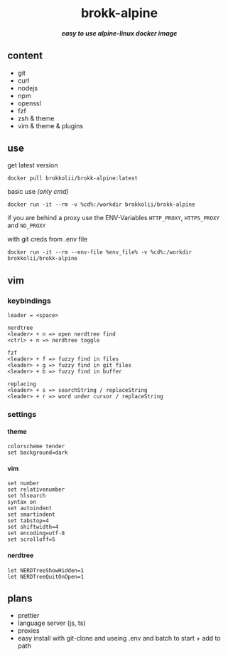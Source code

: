 <div align="center">
  <h1>brokk-alpine</h1>
  <h5>easy to use alpine-linux docker image</h5>
</div>

## content
- git
- curl
- nodejs
- npm
- openssl
- fzf
- zsh & theme
- vim & theme & plugins

## use
get latest version
```
docker pull brokkolii/brokk-alpine:latest
```
basic use *(only cmd)*
```
docker run -it --rm -v %cd%:/workdir brokkolii/brokk-alpine
```
if you are behind a proxy use the ENV-Variables `HTTP_PROXY`, `HTTPS_PROXY` and `NO_PROXY`

with git creds from .env file
```
docker run -it --rm --env-file %env_file% -v %cd%:/workdir brokkolii/brokk-alpine
```

## vim
### keybindings
```
leader = <space>

nerdtree
<leader> + n => open nerdtree find
<ctrl> + n => nerdtree toggle

fzf
<leader> + f => fuzzy find in files
<leader> + g => fuzzy find in git files
<leader> + b => fuzzy find in buffer

replacing
<leader> + s => searchString / replaceString
<leader> + r => word under cursor / replaceString
```

### settings

#### theme
```
colorscheme tender
set background=dark
```

#### vim
```
set number
set relativenumber
set hlsearch
syntax on
set autoindent
set smartindent
set tabstop=4
set shiftwidth=4
set encoding=utf-8
set scrolloff=5
```

#### nerdtree
```
let NERDTreeShowHidden=1
let NERDTreeQuitOnOpen=1
```

## plans
- prettier
- language server (js, ts)
- proxies
- easy install with git-clone and useing .env and batch to start + add to path
